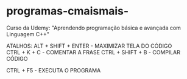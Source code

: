 # programas-cmaismais-
Curso da Udemy: "Aprendendo programação básica e avançada com Linguagem C++"

ATALHOS:
ALT + SHIFT + ENTER  - MAXIMIZAR TELA DO CÓDIGO <br>
CTRL + K + C - COMENTAR A FRASE 
CTRL + SHIFT + B - COMPILAR CÓDIGO 

CTRL + F5 - EXECUTA O PROGRAMA

